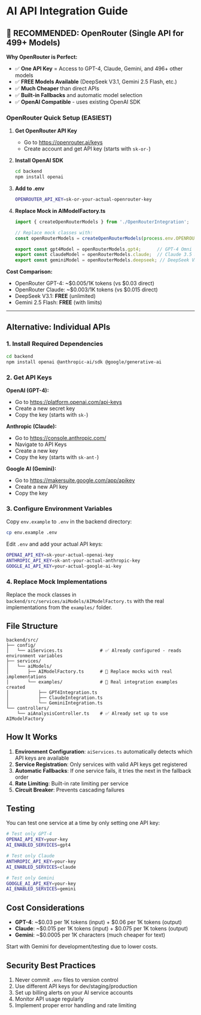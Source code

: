 # AI API Integration Guide

## 🎯 RECOMMENDED: OpenRouter (Single API for 499+ Models)

**Why OpenRouter is Perfect:**
- ✅ **One API Key** = Access to GPT-4, Claude, Gemini, and 496+ other models
- ✅ **FREE Models Available** (DeepSeek V3.1, Gemini 2.5 Flash, etc.)
- ✅ **Much Cheaper** than direct APIs
- ✅ **Built-in Fallbacks** and automatic model selection
- ✅ **OpenAI Compatible** - uses existing OpenAI SDK

### OpenRouter Quick Setup (EASIEST)

1. **Get OpenRouter API Key**
   - Go to https://openrouter.ai/keys
   - Create account and get API key (starts with `sk-or-`)

2. **Install OpenAI SDK**
   ```bash
   cd backend
   npm install openai
   ```

3. **Add to .env**
   ```bash
   OPENROUTER_API_KEY=sk-or-your-actual-openrouter-key
   ```

4. **Replace Mock in AIModelFactory.ts**
   ```typescript
   import { createOpenRouterModels } from './OpenRouterIntegration';
   
   // Replace mock classes with:
   const openRouterModels = createOpenRouterModels(process.env.OPENROUTER_API_KEY!);
   
   export const gpt4Model = openRouterModels.gpt4;      // GPT-4 Omni
   export const claudeModel = openRouterModels.claude;  // Claude 3.5 Sonnet  
   export const geminiModel = openRouterModels.deepseek; // DeepSeek V3.1 (FREE!)
   ```

**Cost Comparison:**
- OpenRouter GPT-4: ~$0.005/1K tokens (vs $0.03 direct)
- OpenRouter Claude: ~$0.003/1K tokens (vs $0.015 direct)  
- DeepSeek V3.1: **FREE** (unlimited)
- Gemini 2.5 Flash: **FREE** (with limits)

---

## Alternative: Individual APIs

### 1. Install Required Dependencies

```bash
cd backend
npm install openai @anthropic-ai/sdk @google/generative-ai
```

### 2. Get API Keys

**OpenAI (GPT-4):**
- Go to https://platform.openai.com/api-keys
- Create a new secret key
- Copy the key (starts with `sk-`)

**Anthropic (Claude):**
- Go to https://console.anthropic.com/
- Navigate to API Keys
- Create a new key
- Copy the key (starts with `sk-ant-`)

**Google AI (Gemini):**
- Go to https://makersuite.google.com/app/apikey
- Create a new API key
- Copy the key

### 3. Configure Environment Variables

Copy `env.example` to `.env` in the backend directory:
```bash
cp env.example .env
```

Edit `.env` and add your actual API keys:
```bash
OPENAI_API_KEY=sk-your-actual-openai-key
ANTHROPIC_API_KEY=sk-ant-your-actual-anthropic-key
GOOGLE_AI_API_KEY=your-actual-google-ai-key
```

### 4. Replace Mock Implementations

Replace the mock classes in `backend/src/services/aiModels/AIModelFactory.ts` with the real implementations from the `examples/` folder.

## File Structure

```
backend/src/
├── config/
│   └── aiServices.ts              # ✅ Already configured - reads environment variables
├── services/
│   └── aiModels/
│       ├── AIModelFactory.ts      # 🔄 Replace mocks with real implementations
│       └── examples/              # 📁 Real integration examples created
│           ├── GPT4Integration.ts
│           ├── ClaudeIntegration.ts
│           └── GeminiIntegration.ts
└── controllers/
    └── aiAnalysisController.ts    # ✅ Already set up to use AIModelFactory
```

## How It Works

1. **Environment Configuration**: `aiServices.ts` automatically detects which API keys are available
2. **Service Registration**: Only services with valid API keys get registered
3. **Automatic Fallbacks**: If one service fails, it tries the next in the fallback order
4. **Rate Limiting**: Built-in rate limiting per service
5. **Circuit Breaker**: Prevents cascading failures

## Testing

You can test one service at a time by only setting one API key:

```bash
# Test only GPT-4
OPENAI_API_KEY=your-key
AI_ENABLED_SERVICES=gpt4

# Test only Claude
ANTHROPIC_API_KEY=your-key
AI_ENABLED_SERVICES=claude

# Test only Gemini
GOOGLE_AI_API_KEY=your-key
AI_ENABLED_SERVICES=gemini
```

## Cost Considerations

- **GPT-4**: ~$0.03 per 1K tokens (input) + $0.06 per 1K tokens (output)
- **Claude**: ~$0.015 per 1K tokens (input) + $0.075 per 1K tokens (output)
- **Gemini**: ~$0.0005 per 1K characters (much cheaper for text)

Start with Gemini for development/testing due to lower costs.

## Security Best Practices

1. Never commit `.env` files to version control
2. Use different API keys for dev/staging/production
3. Set up billing alerts on your AI service accounts
4. Monitor API usage regularly
5. Implement proper error handling and rate limiting
